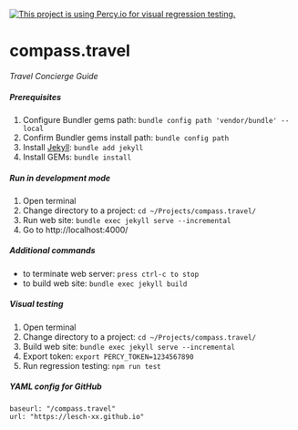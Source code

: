 [![This project is using Percy.io for visual regression testing.](https://percy.io/static/images/percy-badge.svg)](https://percy.io/3e4901a1/tatsiana.ch)

# compass.travel
*Travel Concierge Guide*

##### Prerequisites
1. Configure Bundler gems path: `bundle config path 'vendor/bundle' --local`
1. Confirm Bundler gems install path: `bundle config path`
1. Install [Jekyll](https://jekyllrb.com/): `bundle add jekyll`
1. Install GEMs: `bundle install`

##### Run in development mode
1. Open terminal
2. Change directory to a project: `cd ~/Projects/compass.travel/`
3. Run web site: `bundle exec jekyll serve --incremental`
4. Go to http://localhost:4000/

##### Additional commands
- to terminate web server: `press ctrl-c to stop`
- to build web site: `bundle exec jekyll build`

##### Visual testing
1. Open terminal
2. Change directory to a project: `cd ~/Projects/compass.travel/`
3. Build web site: `bundle exec jekyll serve --incremental`
4. Export token: `export PERCY_TOKEN=1234567890`
5. Run regression testing: `npm run test`

##### YAML config for GitHub
```
baseurl: "/compass.travel"  
url: "https://lesch-xx.github.io"  
```
